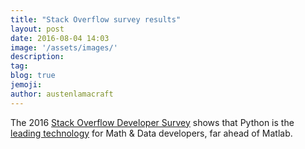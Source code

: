 ```yaml
---
title: "Stack Overflow survey results"
layout: post
date: 2016-08-04 14:03
image: '/assets/images/'
description:
tag:
blog: true
jemoji:
author: austenlamacraft
---
```

The 2016 [Stack Overflow Developer Survey](https://stackoverflow.com/research/developer-survey-2016) shows that Python is the [leading technology](https://stackoverflow.com/research/developer-survey-2016#most-popular-technologies-per-occupation) for Math & Data developers, far ahead of Matlab.
